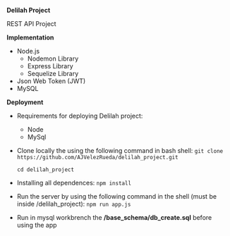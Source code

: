 **Delilah Project**

REST API Project 

**Implementation**
+ Node.js
    * Nodemon Library
    * Express Library
    * Sequelize Library
+  Json Web Token (JWT)
+  MySQL

**Deployment**
+ Requirements for deploying Delilah project:
    - Node
    - MySql

+ Clone locally the using the following command in bash shell:
    ```git clone https://github.com/AJVelezRueda/delilah_project.git```

    
    ```cd delilah_project```


+ Installing all dependences:
    ```npm install```

+ Run the server by using the following command in the shell (must be inside /delilah_project):
   ```npm run app.js```

+ Run in mysql workbrench the **/base_schema/db_create.sql** before using the app
